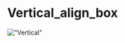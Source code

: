 # Vertical_align_box
!["Vertical"](https://images.unsplash.com/photo-1590634875887-a6a516622e2a?ixlib=rb-1.2.1&ixid=eyJhcHBfaWQiOjEyMDd9&auto=format&fit=crop&w=1352&q=80)
